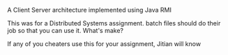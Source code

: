 A Client Server architecture implemented using Java RMI

This was for a Distributed Systems assignment.
batch files should do their job so that you can use it. What's make?

If any of you cheaters use this for your assignment, Jitian will know
